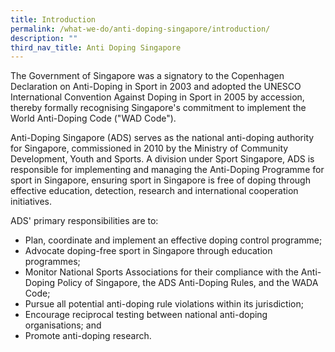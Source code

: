 ```yaml
---
title: Introduction
permalink: /what-we-do/anti-doping-singapore/introduction/
description: ""
third_nav_title: Anti Doping Singapore
---
```

The Government of Singapore was a signatory to the Copenhagen Declaration on Anti-Doping in Sport in 2003 and adopted the UNESCO International Convention Against Doping in Sport in 2005 by accession, thereby formally recognising Singapore's commitment to implement the World Anti-Doping Code ("WAD Code").

Anti-Doping Singapore (ADS) serves as the national anti-doping authority for Singapore, commissioned in 2010 by the Ministry of Community Development, Youth and Sports. A division under Sport Singapore, ADS is responsible for implementing and managing the Anti-Doping Programme for sport in Singapore, ensuring sport in Singapore is free of doping through effective education, detection, research and international cooperation initiatives. 

ADS' primary responsibilities are to:
* Plan, coordinate and implement an effective doping control programme;
* Advocate doping-free sport in Singapore through education programmes;
* Monitor National Sports Associations for their compliance with the Anti-Doping Policy of Singapore, the ADS Anti-Doping Rules, and the WADA Code;
* Pursue all potential anti-doping rule violations within its jurisdiction;
* Encourage reciprocal testing between national anti-doping organisations; and
* Promote anti-doping research.